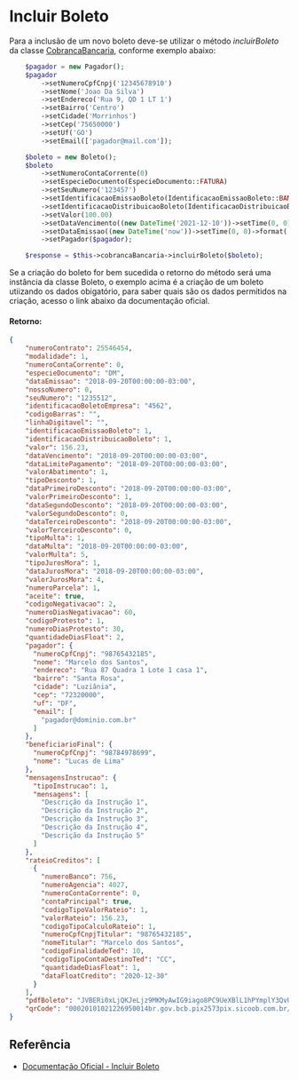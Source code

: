 # Incluir Boleto

Para a inclusão de um novo boleto deve-se utilizar o método <i>incluirBoleto</i> da classe [CobrancaBancaria](https://github.com/romeugodoi/sicoob-php-sdk/blob/main/docs/CobrancaBancaria/utilizar-modulo-conbranca-bancaria.md), conforme exemplo abaixo:

```php
    $pagador = new Pagador();
    $pagador
        ->setNumeroCpfCnpj('12345678910')
        ->setNome('Joao Da Silva')
        ->setEndereco('Rua 9, QD 1 LT 1')
        ->setBairro('Centro')
        ->setCidade('Morrinhos')
        ->setCep('75650000')
        ->setUf('GO')
        ->setEmail(['pagador@mail.com']);

    $boleto = new Boleto();
    $boleto
        ->setNumeroContaCorrente(0)
        ->setEspecieDocumento(EspecieDocumento::FATURA)
        ->setSeuNumero('123457')
        ->setIdentificacaoEmissaoBoleto(IdentificacaoEmissaoBoleto::BANCO_EMITE)
        ->setIdentificacaoDistribuicaoBoleto(IdentificacaoDistribuicaoBoleto::BANCO_DISTRIBUI)
        ->setValor(100.00)
        ->setDataVencimento((new DateTime('2021-12-10'))->setTime(0, 0)->format('Y-m-d\TH:i:sP'))
        ->setDataEmissao((new DateTime('now'))->setTime(0, 0)->format('Y-m-d\TH:i:sP'))
        ->setPagador($pagador);

    $response = $this->cobrancaBancaria->incluirBoleto($boleto);
```

Se a criação do boleto for bem sucedida o retorno do método será uma instância da classe Boleto, o exemplo acima é a criação de um boleto utiizando os dados obigatório, para saber quais são os dados permitidos na criação, acesso o link abaixo da documentação oficial.

#### Retorno:

```json
{
    "numeroContrato": 25546454,
    "modalidade": 1,
    "numeroContaCorrente": 0,
    "especieDocumento": "DM",
    "dataEmissao": "2018-09-20T00:00:00-03:00",
    "nossoNumero": 0,
    "seuNumero": "1235512",
    "identificacaoBoletoEmpresa": "4562",
    "codigoBarras": "",
    "linhaDigitavel": "",
    "identificacaoEmissaoBoleto": 1,
    "identificacaoDistribuicaoBoleto": 1,
    "valor": 156.23,
    "dataVencimento": "2018-09-20T00:00:00-03:00",
    "dataLimitePagamento": "2018-09-20T00:00:00-03:00",
    "valorAbatimento": 1,
    "tipoDesconto": 1,
    "dataPrimeiroDesconto": "2018-09-20T00:00:00-03:00",
    "valorPrimeiroDesconto": 1,
    "dataSegundoDesconto": "2018-09-20T00:00:00-03:00",
    "valorSegundoDesconto": 0,
    "dataTerceiroDesconto": "2018-09-20T00:00:00-03:00",
    "valorTerceiroDesconto": 0,
    "tipoMulta": 1,
    "dataMulta": "2018-09-20T00:00:00-03:00",
    "valorMulta": 5,
    "tipoJurosMora": 1,
    "dataJurosMora": "2018-09-20T00:00:00-03:00",
    "valorJurosMora": 4,
    "numeroParcela": 1,
    "aceite": true,
    "codigoNegativacao": 2,
    "numeroDiasNegativacao": 60,
    "codigoProtesto": 1,
    "numeroDiasProtesto": 30,
    "quantidadeDiasFloat": 2,
    "pagador": {
      "numeroCpfCnpj": "98765432185",
      "nome": "Marcelo dos Santos",
      "endereco": "Rua 87 Quadra 1 Lote 1 casa 1",
      "bairro": "Santa Rosa",
      "cidade": "Luziânia",
      "cep": "72320000",
      "uf": "DF",
      "email": [
        "pagador@dominio.com.br"
      ]
    },
    "beneficiarioFinal": {
      "numeroCpfCnpj": "98784978699",
      "nome": "Lucas de Lima"
    },
    "mensagensInstrucao": {
      "tipoInstrucao": 1,
      "mensagens": [
        "Descrição da Instrução 1",
        "Descrição da Instrução 2",
        "Descrição da Instrução 3",
        "Descrição da Instrução 4",
        "Descrição da Instrução 5"
      ]
    },
    "rateioCreditos": [
      {
        "numeroBanco": 756,
        "numeroAgencia": 4027,
        "numeroContaCorrente": 0,
        "contaPrincipal": true,
        "codigoTipoValorRateio": 1,
        "valorRateio": 156.23,
        "codigoTipoCalculoRateio": 1,
        "numeroCpfCnpjTitular": "98765432185",
        "nomeTitular": "Marcelo dos Santos",
        "codigoFinalidadeTed": 10,
        "codigoTipoContaDestinoTed": "CC",
        "quantidadeDiasFloat": 1,
        "dataFloatCredito": "2020-12-30"
      }
    ],
    "pdfBoleto": "JVBERi0xLjQKJeLjz9MKMyAwIG9iago8PC9UeXBlL1hPYmplY3QvU3VidHlwZS9JbWFnZS9XaWR0aCA1Nzgv+PgolaVRleHQtNS41LjExCnN0YXJ0eHJlZgoyNzAxOQolJUVPRgo=",
    "qrCode": "00020101021226950014br.gov.bcb.pix2573pix.sicoob.com.br/qr/payload/v2/cobv/e736df1b-1389-4b96-a070-c8dddac768de5204000053039865802BR5924JULIO PEREIRA DE OLIVEIRA6008Brasilia62070503***630435A3"
}
```

## Referência

- [Documentação Oficial - Incluir Boleto](https://documenter.getpostman.com/view/20565799/Uzs6yNhe#1bcf3134-afbd-4cf3-ba49-9cdf5ea2c224)